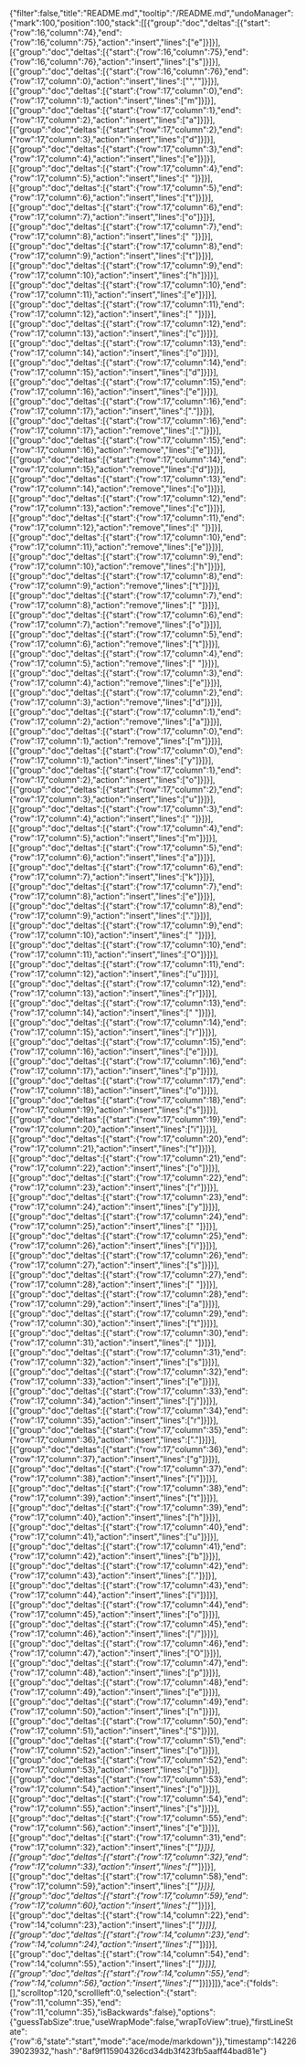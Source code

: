 {"filter":false,"title":"README.md","tooltip":"/README.md","undoManager":{"mark":100,"position":100,"stack":[[{"group":"doc","deltas":[{"start":{"row":16,"column":74},"end":{"row":16,"column":75},"action":"insert","lines":["e"]}]}],[{"group":"doc","deltas":[{"start":{"row":16,"column":75},"end":{"row":16,"column":76},"action":"insert","lines":["s"]}]}],[{"group":"doc","deltas":[{"start":{"row":16,"column":76},"end":{"row":17,"column":0},"action":"insert","lines":["",""]}]}],[{"group":"doc","deltas":[{"start":{"row":17,"column":0},"end":{"row":17,"column":1},"action":"insert","lines":["m"]}]}],[{"group":"doc","deltas":[{"start":{"row":17,"column":1},"end":{"row":17,"column":2},"action":"insert","lines":["a"]}]}],[{"group":"doc","deltas":[{"start":{"row":17,"column":2},"end":{"row":17,"column":3},"action":"insert","lines":["d"]}]}],[{"group":"doc","deltas":[{"start":{"row":17,"column":3},"end":{"row":17,"column":4},"action":"insert","lines":["e"]}]}],[{"group":"doc","deltas":[{"start":{"row":17,"column":4},"end":{"row":17,"column":5},"action":"insert","lines":[" "]}]}],[{"group":"doc","deltas":[{"start":{"row":17,"column":5},"end":{"row":17,"column":6},"action":"insert","lines":["t"]}]}],[{"group":"doc","deltas":[{"start":{"row":17,"column":6},"end":{"row":17,"column":7},"action":"insert","lines":["o"]}]}],[{"group":"doc","deltas":[{"start":{"row":17,"column":7},"end":{"row":17,"column":8},"action":"insert","lines":[" "]}]}],[{"group":"doc","deltas":[{"start":{"row":17,"column":8},"end":{"row":17,"column":9},"action":"insert","lines":["t"]}]}],[{"group":"doc","deltas":[{"start":{"row":17,"column":9},"end":{"row":17,"column":10},"action":"insert","lines":["h"]}]}],[{"group":"doc","deltas":[{"start":{"row":17,"column":10},"end":{"row":17,"column":11},"action":"insert","lines":["e"]}]}],[{"group":"doc","deltas":[{"start":{"row":17,"column":11},"end":{"row":17,"column":12},"action":"insert","lines":[" "]}]}],[{"group":"doc","deltas":[{"start":{"row":17,"column":12},"end":{"row":17,"column":13},"action":"insert","lines":["c"]}]}],[{"group":"doc","deltas":[{"start":{"row":17,"column":13},"end":{"row":17,"column":14},"action":"insert","lines":["o"]}]}],[{"group":"doc","deltas":[{"start":{"row":17,"column":14},"end":{"row":17,"column":15},"action":"insert","lines":["d"]}]}],[{"group":"doc","deltas":[{"start":{"row":17,"column":15},"end":{"row":17,"column":16},"action":"insert","lines":["e"]}]}],[{"group":"doc","deltas":[{"start":{"row":17,"column":16},"end":{"row":17,"column":17},"action":"insert","lines":["."]}]}],[{"group":"doc","deltas":[{"start":{"row":17,"column":16},"end":{"row":17,"column":17},"action":"remove","lines":["."]}]}],[{"group":"doc","deltas":[{"start":{"row":17,"column":15},"end":{"row":17,"column":16},"action":"remove","lines":["e"]}]}],[{"group":"doc","deltas":[{"start":{"row":17,"column":14},"end":{"row":17,"column":15},"action":"remove","lines":["d"]}]}],[{"group":"doc","deltas":[{"start":{"row":17,"column":13},"end":{"row":17,"column":14},"action":"remove","lines":["o"]}]}],[{"group":"doc","deltas":[{"start":{"row":17,"column":12},"end":{"row":17,"column":13},"action":"remove","lines":["c"]}]}],[{"group":"doc","deltas":[{"start":{"row":17,"column":11},"end":{"row":17,"column":12},"action":"remove","lines":[" "]}]}],[{"group":"doc","deltas":[{"start":{"row":17,"column":10},"end":{"row":17,"column":11},"action":"remove","lines":["e"]}]}],[{"group":"doc","deltas":[{"start":{"row":17,"column":9},"end":{"row":17,"column":10},"action":"remove","lines":["h"]}]}],[{"group":"doc","deltas":[{"start":{"row":17,"column":8},"end":{"row":17,"column":9},"action":"remove","lines":["t"]}]}],[{"group":"doc","deltas":[{"start":{"row":17,"column":7},"end":{"row":17,"column":8},"action":"remove","lines":[" "]}]}],[{"group":"doc","deltas":[{"start":{"row":17,"column":6},"end":{"row":17,"column":7},"action":"remove","lines":["o"]}]}],[{"group":"doc","deltas":[{"start":{"row":17,"column":5},"end":{"row":17,"column":6},"action":"remove","lines":["t"]}]}],[{"group":"doc","deltas":[{"start":{"row":17,"column":4},"end":{"row":17,"column":5},"action":"remove","lines":[" "]}]}],[{"group":"doc","deltas":[{"start":{"row":17,"column":3},"end":{"row":17,"column":4},"action":"remove","lines":["e"]}]}],[{"group":"doc","deltas":[{"start":{"row":17,"column":2},"end":{"row":17,"column":3},"action":"remove","lines":["d"]}]}],[{"group":"doc","deltas":[{"start":{"row":17,"column":1},"end":{"row":17,"column":2},"action":"remove","lines":["a"]}]}],[{"group":"doc","deltas":[{"start":{"row":17,"column":0},"end":{"row":17,"column":1},"action":"remove","lines":["m"]}]}],[{"group":"doc","deltas":[{"start":{"row":17,"column":0},"end":{"row":17,"column":1},"action":"insert","lines":["y"]}]}],[{"group":"doc","deltas":[{"start":{"row":17,"column":1},"end":{"row":17,"column":2},"action":"insert","lines":["o"]}]}],[{"group":"doc","deltas":[{"start":{"row":17,"column":2},"end":{"row":17,"column":3},"action":"insert","lines":["u"]}]}],[{"group":"doc","deltas":[{"start":{"row":17,"column":3},"end":{"row":17,"column":4},"action":"insert","lines":[" "]}]}],[{"group":"doc","deltas":[{"start":{"row":17,"column":4},"end":{"row":17,"column":5},"action":"insert","lines":["m"]}]}],[{"group":"doc","deltas":[{"start":{"row":17,"column":5},"end":{"row":17,"column":6},"action":"insert","lines":["a"]}]}],[{"group":"doc","deltas":[{"start":{"row":17,"column":6},"end":{"row":17,"column":7},"action":"insert","lines":["k"]}]}],[{"group":"doc","deltas":[{"start":{"row":17,"column":7},"end":{"row":17,"column":8},"action":"insert","lines":["e"]}]}],[{"group":"doc","deltas":[{"start":{"row":17,"column":8},"end":{"row":17,"column":9},"action":"insert","lines":["."]}]}],[{"group":"doc","deltas":[{"start":{"row":17,"column":9},"end":{"row":17,"column":10},"action":"insert","lines":[" "]}]}],[{"group":"doc","deltas":[{"start":{"row":17,"column":10},"end":{"row":17,"column":11},"action":"insert","lines":["O"]}]}],[{"group":"doc","deltas":[{"start":{"row":17,"column":11},"end":{"row":17,"column":12},"action":"insert","lines":["u"]}]}],[{"group":"doc","deltas":[{"start":{"row":17,"column":12},"end":{"row":17,"column":13},"action":"insert","lines":["r"]}]}],[{"group":"doc","deltas":[{"start":{"row":17,"column":13},"end":{"row":17,"column":14},"action":"insert","lines":[" "]}]}],[{"group":"doc","deltas":[{"start":{"row":17,"column":14},"end":{"row":17,"column":15},"action":"insert","lines":["r"]}]}],[{"group":"doc","deltas":[{"start":{"row":17,"column":15},"end":{"row":17,"column":16},"action":"insert","lines":["e"]}]}],[{"group":"doc","deltas":[{"start":{"row":17,"column":16},"end":{"row":17,"column":17},"action":"insert","lines":["p"]}]}],[{"group":"doc","deltas":[{"start":{"row":17,"column":17},"end":{"row":17,"column":18},"action":"insert","lines":["o"]}]}],[{"group":"doc","deltas":[{"start":{"row":17,"column":18},"end":{"row":17,"column":19},"action":"insert","lines":["s"]}]}],[{"group":"doc","deltas":[{"start":{"row":17,"column":19},"end":{"row":17,"column":20},"action":"insert","lines":["i"]}]}],[{"group":"doc","deltas":[{"start":{"row":17,"column":20},"end":{"row":17,"column":21},"action":"insert","lines":["t"]}]}],[{"group":"doc","deltas":[{"start":{"row":17,"column":21},"end":{"row":17,"column":22},"action":"insert","lines":["o"]}]}],[{"group":"doc","deltas":[{"start":{"row":17,"column":22},"end":{"row":17,"column":23},"action":"insert","lines":["r"]}]}],[{"group":"doc","deltas":[{"start":{"row":17,"column":23},"end":{"row":17,"column":24},"action":"insert","lines":["y"]}]}],[{"group":"doc","deltas":[{"start":{"row":17,"column":24},"end":{"row":17,"column":25},"action":"insert","lines":[" "]}]}],[{"group":"doc","deltas":[{"start":{"row":17,"column":25},"end":{"row":17,"column":26},"action":"insert","lines":["i"]}]}],[{"group":"doc","deltas":[{"start":{"row":17,"column":26},"end":{"row":17,"column":27},"action":"insert","lines":["s"]}]}],[{"group":"doc","deltas":[{"start":{"row":17,"column":27},"end":{"row":17,"column":28},"action":"insert","lines":[" "]}]}],[{"group":"doc","deltas":[{"start":{"row":17,"column":28},"end":{"row":17,"column":29},"action":"insert","lines":["a"]}]}],[{"group":"doc","deltas":[{"start":{"row":17,"column":29},"end":{"row":17,"column":30},"action":"insert","lines":["t"]}]}],[{"group":"doc","deltas":[{"start":{"row":17,"column":30},"end":{"row":17,"column":31},"action":"insert","lines":[" "]}]}],[{"group":"doc","deltas":[{"start":{"row":17,"column":31},"end":{"row":17,"column":32},"action":"insert","lines":["s"]}]}],[{"group":"doc","deltas":[{"start":{"row":17,"column":32},"end":{"row":17,"column":33},"action":"insert","lines":["e"]}]}],[{"group":"doc","deltas":[{"start":{"row":17,"column":33},"end":{"row":17,"column":34},"action":"insert","lines":["j"]}]}],[{"group":"doc","deltas":[{"start":{"row":17,"column":34},"end":{"row":17,"column":35},"action":"insert","lines":["r"]}]}],[{"group":"doc","deltas":[{"start":{"row":17,"column":35},"end":{"row":17,"column":36},"action":"insert","lines":["."]}]}],[{"group":"doc","deltas":[{"start":{"row":17,"column":36},"end":{"row":17,"column":37},"action":"insert","lines":["g"]}]}],[{"group":"doc","deltas":[{"start":{"row":17,"column":37},"end":{"row":17,"column":38},"action":"insert","lines":["i"]}]}],[{"group":"doc","deltas":[{"start":{"row":17,"column":38},"end":{"row":17,"column":39},"action":"insert","lines":["t"]}]}],[{"group":"doc","deltas":[{"start":{"row":17,"column":39},"end":{"row":17,"column":40},"action":"insert","lines":["h"]}]}],[{"group":"doc","deltas":[{"start":{"row":17,"column":40},"end":{"row":17,"column":41},"action":"insert","lines":["u"]}]}],[{"group":"doc","deltas":[{"start":{"row":17,"column":41},"end":{"row":17,"column":42},"action":"insert","lines":["b"]}]}],[{"group":"doc","deltas":[{"start":{"row":17,"column":42},"end":{"row":17,"column":43},"action":"insert","lines":["."]}]}],[{"group":"doc","deltas":[{"start":{"row":17,"column":43},"end":{"row":17,"column":44},"action":"insert","lines":["i"]}]}],[{"group":"doc","deltas":[{"start":{"row":17,"column":44},"end":{"row":17,"column":45},"action":"insert","lines":["o"]}]}],[{"group":"doc","deltas":[{"start":{"row":17,"column":45},"end":{"row":17,"column":46},"action":"insert","lines":["/"]}]}],[{"group":"doc","deltas":[{"start":{"row":17,"column":46},"end":{"row":17,"column":47},"action":"insert","lines":["O"]}]}],[{"group":"doc","deltas":[{"start":{"row":17,"column":47},"end":{"row":17,"column":48},"action":"insert","lines":["p"]}]}],[{"group":"doc","deltas":[{"start":{"row":17,"column":48},"end":{"row":17,"column":49},"action":"insert","lines":["e"]}]}],[{"group":"doc","deltas":[{"start":{"row":17,"column":49},"end":{"row":17,"column":50},"action":"insert","lines":["n"]}]}],[{"group":"doc","deltas":[{"start":{"row":17,"column":50},"end":{"row":17,"column":51},"action":"insert","lines":["S"]}]}],[{"group":"doc","deltas":[{"start":{"row":17,"column":51},"end":{"row":17,"column":52},"action":"insert","lines":["o"]}]}],[{"group":"doc","deltas":[{"start":{"row":17,"column":52},"end":{"row":17,"column":53},"action":"insert","lines":["o"]}]}],[{"group":"doc","deltas":[{"start":{"row":17,"column":53},"end":{"row":17,"column":54},"action":"insert","lines":["o"]}]}],[{"group":"doc","deltas":[{"start":{"row":17,"column":54},"end":{"row":17,"column":55},"action":"insert","lines":["s"]}]}],[{"group":"doc","deltas":[{"start":{"row":17,"column":55},"end":{"row":17,"column":56},"action":"insert","lines":["e"]}]}],[{"group":"doc","deltas":[{"start":{"row":17,"column":31},"end":{"row":17,"column":32},"action":"insert","lines":["*"]}]}],[{"group":"doc","deltas":[{"start":{"row":17,"column":32},"end":{"row":17,"column":33},"action":"insert","lines":["*"]}]}],[{"group":"doc","deltas":[{"start":{"row":17,"column":58},"end":{"row":17,"column":59},"action":"insert","lines":["*"]}]}],[{"group":"doc","deltas":[{"start":{"row":17,"column":59},"end":{"row":17,"column":60},"action":"insert","lines":["*"]}]}],[{"group":"doc","deltas":[{"start":{"row":14,"column":22},"end":{"row":14,"column":23},"action":"insert","lines":["*"]}]}],[{"group":"doc","deltas":[{"start":{"row":14,"column":23},"end":{"row":14,"column":24},"action":"insert","lines":["*"]}]}],[{"group":"doc","deltas":[{"start":{"row":14,"column":54},"end":{"row":14,"column":55},"action":"insert","lines":["*"]}]}],[{"group":"doc","deltas":[{"start":{"row":14,"column":55},"end":{"row":14,"column":56},"action":"insert","lines":["*"]}]}]]},"ace":{"folds":[],"scrolltop":120,"scrollleft":0,"selection":{"start":{"row":11,"column":35},"end":{"row":11,"column":35},"isBackwards":false},"options":{"guessTabSize":true,"useWrapMode":false,"wrapToView":true},"firstLineState":{"row":6,"state":"start","mode":"ace/mode/markdown"}},"timestamp":1422639023932,"hash":"8af9f115904326cd34db3f423fb5aaff44bad81e"}